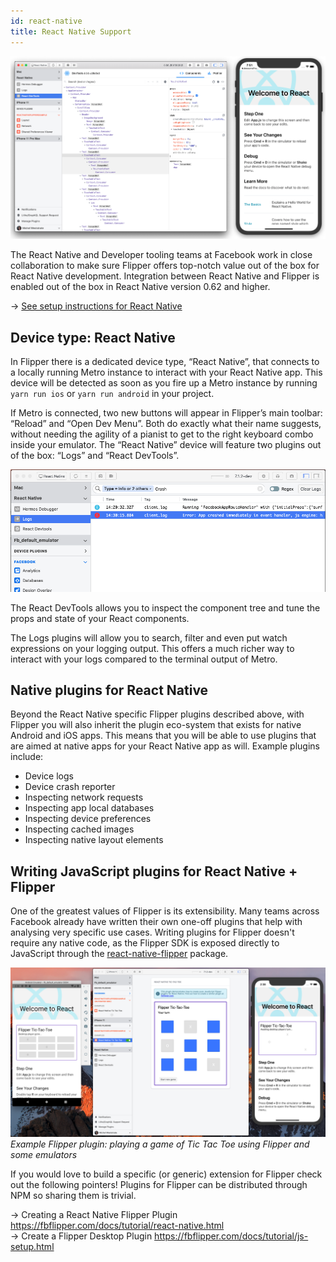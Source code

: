 ```yaml
---
id: react-native
title: React Native Support
---
```


![React Native + React DevTools](/docs/assets/react-native-react.png)

The React Native and Developer tooling teams at Facebook work in close collaboration to make sure Flipper offers top-notch value out of the box for React Native development. 
Integration between React Native and Flipper is enabled out of the box in React Native version 0.62 and higher.

→ [See setup instructions for React Native](../getting-started#setup-your-react-native-app)

## Device type: React Native

In Flipper there is a dedicated device type, “React Native”, that connects to a locally running Metro instance to interact with your React Native app. This device will be detected as soon as you fire up a Metro instance by running `yarn run ios` or `yarn run android` in your project.

If Metro is connected, two new buttons will appear in Flipper’s main toolbar: “Reload” and “Open Dev Menu”. Both do exactly what their name suggests, without needing the agility of a pianist to get to the right keyboard combo inside your emulator. The “React Native” device will feature two plugins out of the box: “Logs” and “React DevTools”. 

![React Native Action Buttons and Logs](/docs/assets/react-native-logs.png)

The React DevTools allows you to inspect the component tree and tune the props and state of your React components. 

The Logs plugins will allow you to search, filter and even put watch expressions on your logging output. This offers a much richer way to interact with your logs compared to the terminal output of Metro.

## Native plugins for React Native

Beyond the React Native specific Flipper plugins described above, with Flipper you will also inherit the plugin eco-system that exists for native Android and iOS apps. This means that you will be able to use plugins that are aimed at native apps for your React Native app as will. Example plugins include:

* Device logs
* Device crash reporter
* Inspecting network requests
* Inspecting app local databases
* Inspecting device preferences
* Inspecting cached images
* Inspecting native layout elements

## Writing JavaScript plugins for React Native + Flipper

One of the greatest values of Flipper is its extensibility. Many teams across Facebook already have written their own one-off plugins that help with analysing very specific use cases. 
Writing plugins for Flipper doesn't require any native code, as the Flipper SDK is exposed directly to JavaScript through the [react-native-flipper](https://www.npmjs.com/package/react-native-flipper) package.  

![Tic Tac Toe example plugin](/docs/assets/react-native-tictactoe.png)
_Example Flipper plugin: playing a game of Tic Tac Toe using Flipper and some emulators_

If you would love to build a specific (or generic) extension for Flipper check out the following pointers! Plugins for Flipper can be distributed through NPM so sharing them is trivial.

→ Creating a React Native Flipper Plugin https://fbflipper.com/docs/tutorial/react-native.html  
→ Create a Flipper Desktop Plugin https://fbflipper.com/docs/tutorial/js-setup.html 
